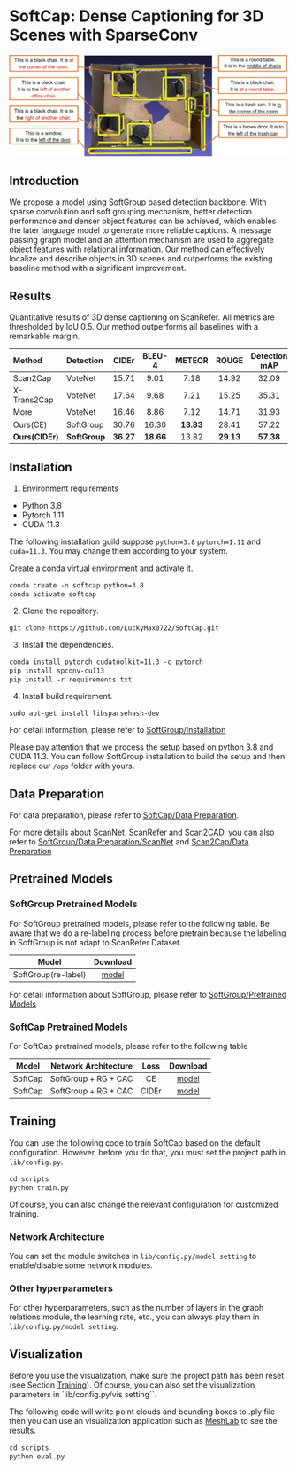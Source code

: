 # SoftCap: Dense Captioning for 3D Scenes with SparseConv

<p align="center"><img src="demo/Vis_Room.jpg" width="600px"/></p>

## Introduction
We propose a model using SoftGroup based detection backbone. With sparse convolution and soft grouping mechanism, 
better detection performance and denser object features can be achieved, which enables the later language model to 
generate more reliable captions. A message passing graph model and an attention mechanism are used to aggregate object 
features with relational information. Our method can effectively localize and describe objects in 3D scenes and 
outperforms the existing baseline method with a significant improvement.

## Results
Quantitative results of 3D dense captioning on ScanRefer. All metrics are thresholded by IoU 0.5. Our method outperforms 
all baselines with a remarkable margin.

| Method      | Detection |   CIDEr   | BLEU-4 | METEOR | ROUGE | Detection<br/>mAP |
|:------------|:---------|:---------:|:------:|:------:|:-----:|:-------------------:|
| Scan2Cap    |  VoteNet  |   15.71   |  9.01  |  7.18  | 14.92 | 32.09             |
| X-Trans2Cap |  VoteNet  |   17.64   |  9.68  |  7.21  | 15.25 | 35.31             |
| More        |  VoteNet  |   16.46   |  8.86  |  7.12  | 14.71 | 31.93             |
| Ours(CE)    | SoftGroup |   30.76   | 16.30  | **13.83**  | 28.41 | 57.22             |
| **Ours(CIDEr)** |        **SoftGroup**   | **36.27** | **18.66**  | 13.82  | **29.13** | **57.38**             |

## Installation
1. Environment requirements

* Python 3.8
* Pytorch 1.11
* CUDA 11.3

The following installation guild suppose ``python=3.8`` ``pytorch=1.11`` and ``cuda=11.3``. You may change them according to your system.

Create a conda virtual environment and activate it.
```
conda create -n softcap python=3.8
conda activate softcap
```

2. Clone the repository.
```
git clone https://github.com/LuckyMax0722/SoftCap.git
```


3. Install the dependencies.
```
conda install pytorch cudatoolkit=11.3 -c pytorch
pip install spconv-cu113
pip install -r requirements.txt
```

4. Install build requirement.

```
sudo apt-get install libsparsehash-dev
```


For detail information, please refer to [SoftGroup/Installation](https://github.com/thangvubk/SoftGroup/blob/main/docs/installation.md)

Please pay attention that we process the setup based on python 3.8 and CUDA 11.3.
You can follow SoftGroup installation to build the setup and then replace our ``/ops`` folder with yours.

## Data Preparation
For data preparation, please refer to [SoftCap/Data Preparation](data/README.md).

For more details about ScanNet, ScanRefer and Scan2CAD, you can also refer to [SoftGroup/Data Preparation/ScanNet](https://github.com/thangvubk/SoftGroup/blob/main/dataset/README.md#scannet-v2-dataset)
and [Scan2Cap/Data Preparation](https://github.com/daveredrum/Scan2Cap/blob/main/README.md#data-preparation)

## Pretrained Models
### SoftGroup Pretrained Models
For SoftGroup pretrained models, please refer to the following table. Be aware that we do a re-labeling process before pretrain because the labeling in SoftGroup is not adapt to ScanRefer Dataset.

|    Model    |                                           Download                                         |
|:-----------:|:-------------------------------------------------------------------------------------------:|
| SoftGroup(re-label) | [model](https://drive.google.com/file/d/1hf_ew-7PM7IcPhZnuHF487VmdDfSHZpN/view?usp=drive_link) |

For detail information about SoftGroup, please refer to [SoftGroup/Pretrained Models](https://github.com/thangvubk/SoftGroup#instance-segmentation)

### SoftCap Pretrained Models
For SoftCap pretrained models, please refer to the following table

|  Model  | Network Architecture | Loss  |                                           Download                                         |
|:-------:|:--------------------:|:-----:|:-------------------------------------------------------------------------------------------:|
| SoftCap | SoftGroup + RG + CAC |  CE   | [model](https://drive.google.com/file/d/1mn0TIUHtftwOovRTyVgbfs1qZLWmdCM_/view?usp=drive_link) |
| SoftCap | SoftGroup + RG + CAC | CIDEr | [model](https://drive.google.com/file/d/1uf9jKmRVX1WIbvAlPAisp9ALao3hdRnB/view?usp=drive_link) |

## Training
You can use the following code to train SoftCap based on the default configuration. However, before you do that, you 
must set the project path in ``lib/config.py``.
```shell
cd scripts
python train.py
```
Of course, you can also change the relevant configuration for customized training.
### Network Architecture
You can set the module switches in ``lib/config.py/model setting`` to enable/disable some network modules.

### Other hyperparameters
For other hyperparameters, such as the number of layers in the graph relations module, the learning rate, etc., you can 
always play them in ``lib/config.py/model setting``.

## Visualization
Before you use the visualization, make sure the project path has been reset (see Section [Training](https://github.com/LuckyMax0722/SoftCap/tree/master#training)).
Of course, you can also set the visualization parameters in `lib/config.py/vis setting``.

The following code will write point clouds and bounding boxes to .ply file then you can use an visualization 
application such as [MeshLab](https://www.meshlab.net/) to see the results.
```shell
cd scripts
python eval.py
```





